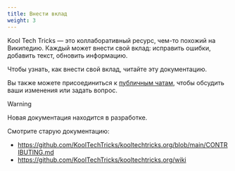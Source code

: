 ```yaml
---
title: Внести вклад
weight: 3
---
```


Kool Tech Tricks — это коллаборативный ресурс, чем-то похожий на Википедию.
Каждый может внести свой вклад: исправить ошибки, добавить текст, обновить
информацию.

Чтобы узнать, как внести свой вклад, читайте эту документацию.

Вы также можете присоединиться к [публичным чатам], чтобы обсудить ваши
изменения или задать вопрос.

[публичным чатам]: /about/contact#публичные-чаты

> [!warning]
> Новая документация находится в разработке.
>
> Смотрите старую документацию:
> - https://github.com/KoolTechTricks/kooltechtricks.org/blob/main/CONTRIBUTING.md
> - https://github.com/KoolTechTricks/kooltechtricks.org/wiki
